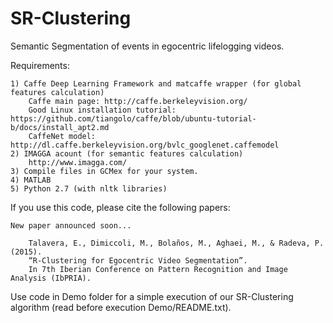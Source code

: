 # SR-Clustering
Semantic Segmentation of events in egocentric lifelogging videos.

Requirements:

	1) Caffe Deep Learning Framework and matcaffe wrapper (for global features calculation)
		Caffe main page: http://caffe.berkeleyvision.org/
		Good Linux installation tutorial: https://github.com/tiangolo/caffe/blob/ubuntu-tutorial-b/docs/install_apt2.md
		CaffeNet model: http://dl.caffe.berkeleyvision.org/bvlc_googlenet.caffemodel 
	2) IMAGGA acount (for semantic features calculation)
		http://www.imagga.com/
	3) Compile files in GCMex for your system.
	4) MATLAB
	5) Python 2.7 (with nltk libraries)


If you use this code, please cite the following papers:

	New paper announced soon...

        Talavera, E., Dimiccoli, M., Bolaños, M., Aghaei, M., & Radeva, P. (2015).
        “R-Clustering for Egocentric Video Segmentation”. 
        In 7th Iberian Conference on Pattern Recognition and Image Analysis (IbPRIA).

Use code in Demo folder for a simple execution of our SR-Clustering algorithm (read before execution Demo/README.txt).
